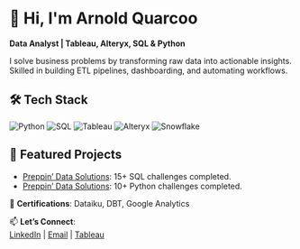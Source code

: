 # 👋 Hi, I'm Arnold Quarcoo  
**Data Analyst | Tableau, Alteryx, SQL & Python**  

I solve business problems by transforming raw data into actionable insights. Skilled in building ETL pipelines, dashboarding, and automating workflows.  

## 🛠️ Tech Stack  
![Python](https://img.shields.io/badge/Python-3776AB?logo=python&logoColor=white)
![SQL](https://img.shields.io/badge/SQL-4479A1?logo=postgresql&logoColor=white)
![Tableau](https://img.shields.io/badge/Tableau-E97627?logo=tableau&logoColor=white)
![Alteryx](https://img.shields.io/badge/Alteryx-00A3E0?logo=alteryx&logoColor=white)
![Snowflake](https://img.shields.io/badge/Snowflake-29B5E8?logo=snowflake&logoColor=white)

## 🚀 Featured Projects  
- [Preppin’ Data Solutions](https://github.com/ArnoldQ99/sql-projects/tree/main/preppin-data-challenges): 15+ SQL challenges completed.
- [Preppin’ Data Solutions](https://github.com/ArnoldQ99/Python): 10+ Python challenges completed.  

📜 **Certifications**: Dataiku, DBT, Google Analytics  

📫 **Let’s Connect**:  
[LinkedIn](https://www.linkedin.com/in/arnoldquarcoo99/) | [Email](mailto:aquarcoo1@gmail.com) | [Tableau](https://public.tableau.com/app/profile/arnold.quarcoo)  
